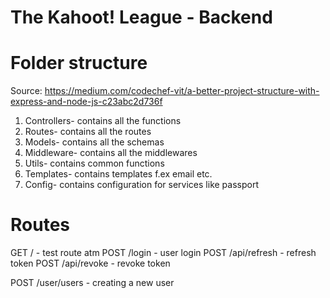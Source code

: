 # The Kahoot! League - Backend

# Folder structure

Source: https://medium.com/codechef-vit/a-better-project-structure-with-express-and-node-js-c23abc2d736f

1. Controllers- contains all the functions
2. Routes- contains all the routes
3. Models- contains all the schemas
4. Middleware- contains all the middlewares
5. Utils- contains common functions
6. Templates- contains templates f.ex email etc.
7. Config- contains configuration for services like passport

# Routes

GET / - test route atm
POST /login - user login
POST /api/refresh - refresh token
POST /api/revoke - revoke token

POST /user/users - creating a new user
